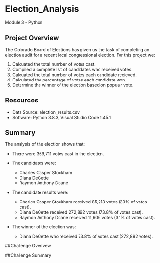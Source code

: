 # Election_Analysis
Module 3 - Python

## Project Overview
The Colorado Board of Elections has given us the task of completing an election audit for a recent local congressional election. For this project we:

1. Calcuated the total number of votes cast.
2. Compiled a complete lsit of candidates who received votes.
3. Calcuated the total number of votes each candidate recieved.
4. Calculated the percentage of votes each candidate won.
5. Determine the winner of the election based on popualr vote.

## Resources
- Data Source: election_results.csv
- Software: Python 3.8.3, Visual Studio Code 1.45.1

## Summary 
The analysis of the election shows that:

- There were 369,711 votes cast in the election.

- The candidates were:
    - Charles Casper Stockham
    - Diana DeGette
    - Raymon Anthony Doane
    
- The candidate results were:
    - Charles Casper Stockham received 85,213 votes (23% of votes cast).
    - Diana DeGette received 272,892 votes (73.8% of votes cast).
    - Raymon Anthony Doane received 11,606 votes (3.1% of votes cast).
    
- The winner of the election was:
    - Diana DeGette who received 73.8% of votes cast (272,892 votes).
    
##Challenge Overivew

##Challenge Summary
